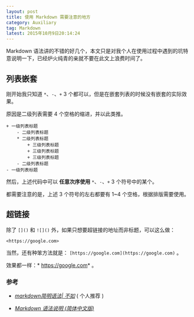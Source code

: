 ```yaml
---
layout: post
title: 使用 Markdown 需要注意的地方
category: Auxiliary
tag: Markdown
latest: 2015年10月9日20:14:24
---
```


Markdown 语法讲的不错的好几个，本文只是对我个人在使用过程中遇到的坑特意说明一下，已经炉火纯青的亲就不要在此文上浪费时间了。

列表嵌套
-

刚开始我只知道 `*`、`-`、`+` 3 个都可以，但是在嵌套列表的时候没有嵌套的实际效果。

原因是二级列表需要 4 个空格的缩进，并以此类推。

```
+ 一级列表标题
    - 二级列表标题
    * 二级列表标题
        + 三级列表标题
        + 三级列表标题
        + 三级列表标题
    - 二级列表标题
- 一级列表标题
```

然后，上述代码中可以 **任意次序使用**  `*`、`-`、`+` 3 个符号中的某个。

都需要注意的是，上述 3 个符号的左右都要有 1~4 个空格，根据排版需要使用。

超链接
-

除了 `[]()` 和 `![]()` 外，如果只想要超链接的地址而非标题，可以这么做：

```
<https://google.com>
```

当然，还有种笨方法就是： `[https://google.com](https://google.com)` 。

效果都一样：* <https://google.com>* 。

### 参考

+ *[markdown简明语法| 不如](http://ibruce.info/2013/11/26/markdown/)* ( 个人推荐 )

+ *[Markdown 语法说明 (简体中文版) ](http://wowubuntu.com/markdown/)*
